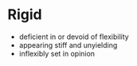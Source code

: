# Rigid

- deficient in or devoid of flexibility
- appearing stiff and unyielding
- inflexibly set in opinion